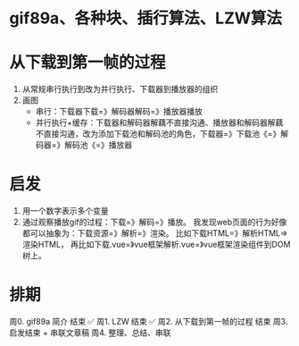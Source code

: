 # gif89a、各种块、插行算法、LZW算法
# 从下载到第一帧的过程
1. 从常规串行执行到改为并行执行、下载器到播放器的组织
2. 画图
   - 串行：下载器下载=》解码器解码=》播放器播放
   - 并行执行+缓存：下载器和解码器解藕不直接沟通、播放器和解码器解藕不直接沟通，改为添加下载池和解码池的角色，下载器=》下载池《=》解码器=》解码池《=》播放器
# 启发
1. 用一个数字表示多个变量
2. 通过观察播放gif的过程：下载=》解码=》播放。
我发现web页面的行为好像都可以抽象为：下载资源=》解析=》渲染。
比如下载HTML=》解析HTML=>渲染HTML，
再比如下载.vue=》vue框架解析.vue=》vue框架渲染组件到DOM树上。

# 排期
周0. gif89a 简介 结束 ✅
周1. LZW 结束 ✅
周2. 从下载到第一帧的过程 结束
周3. 启发结束 + 串联文章稿
周4. 整理、总结、串联